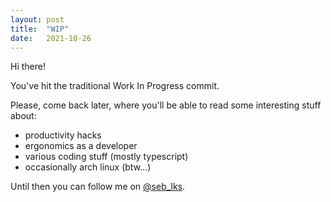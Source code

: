 ```yaml
---
layout: post
title:  "WIP"
date:   2021-10-26
---
```


Hi there!

You've hit the traditional Work In Progress commit.

Please, come back later, where you'll be able to read some interesting stuff about:

- productivity hacks
- ergonomics as a developer
- various coding stuff (mostly typescript)
- occasionally arch linux (btw...)

Until then you can follow me on [@seb_lks](https://twitter.com/seb_lks).